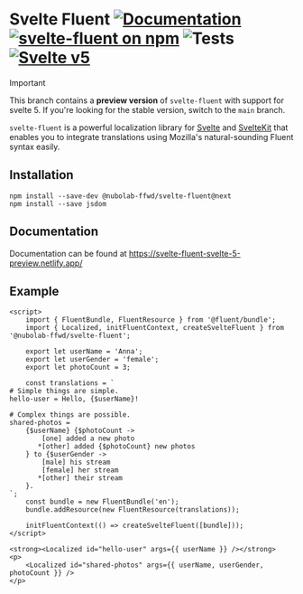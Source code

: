 # Svelte Fluent [![Documentation](https://img.shields.io/badge/-Documentation-blue)](https://svelte-fluent-svelte-5-preview.netlify.app/) [![svelte-fluent on npm](https://img.shields.io/npm/v/@nubolab-ffwd/svelte-fluent)](https://www.npmjs.com/package/@nubolab-ffwd/svelte-fluent) ![Tests](https://github.com/nubolab-ffwd/svelte-fluent/workflows/Tests/badge.svg) [![Svelte v5](https://img.shields.io/badge/svelte-v5-blueviolet?logo=svelte)](https://svelte.dev)

> [!IMPORTANT]
> This branch contains a **preview version** of `svelte-fluent` with support for svelte 5.
> If you're looking for the stable version, switch to the `main` branch.

`svelte-fluent` is a powerful localization library for
[Svelte](https://svelte.dev/) and [SvelteKit](https://kit.svelte.dev/)
that enables you to integrate translations using Mozilla's natural-sounding Fluent syntax easily.

## Installation

```
npm install --save-dev @nubolab-ffwd/svelte-fluent@next
npm install --save jsdom
```

## Documentation

Documentation can be found at https://svelte-fluent-svelte-5-preview.netlify.app/

## Example

```svelte
<script>
	import { FluentBundle, FluentResource } from '@fluent/bundle';
	import { Localized, initFluentContext, createSvelteFluent } from '@nubolab-ffwd/svelte-fluent';

	export let userName = 'Anna';
	export let userGender = 'female';
	export let photoCount = 3;

	const translations = `
# Simple things are simple.
hello-user = Hello, {$userName}!

# Complex things are possible.
shared-photos =
    {$userName} {$photoCount ->
        [one] added a new photo
       *[other] added {$photoCount} new photos
    } to {$userGender ->
        [male] his stream
        [female] her stream
       *[other] their stream
    }.
`;
	const bundle = new FluentBundle('en');
	bundle.addResource(new FluentResource(translations));

	initFluentContext(() => createSvelteFluent([bundle]));
</script>

<strong><Localized id="hello-user" args={{ userName }} /></strong>
<p>
	<Localized id="shared-photos" args={{ userName, userGender, photoCount }} />
</p>
```
